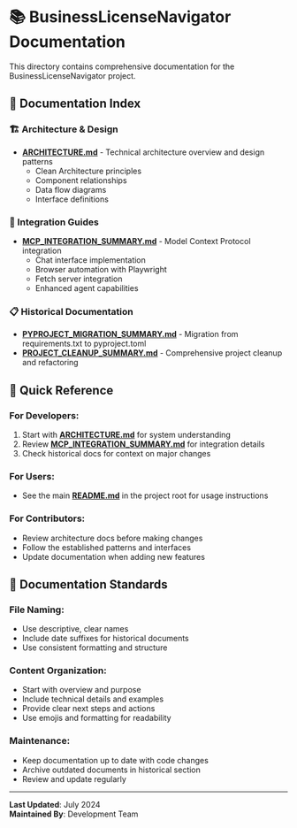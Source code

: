 # 📚 BusinessLicenseNavigator Documentation

This directory contains comprehensive documentation for the BusinessLicenseNavigator project.

## 📖 Documentation Index

### **🏗️ Architecture & Design**
- **[ARCHITECTURE.md](./ARCHITECTURE.md)** - Technical architecture overview and design patterns
  - Clean Architecture principles
  - Component relationships
  - Data flow diagrams
  - Interface definitions

### **🔧 Integration Guides**
- **[MCP_INTEGRATION_SUMMARY.md](./MCP_INTEGRATION_SUMMARY.md)** - Model Context Protocol integration
  - Chat interface implementation
  - Browser automation with Playwright
  - Fetch server integration
  - Enhanced agent capabilities

### **📋 Historical Documentation**
- **[PYPROJECT_MIGRATION_SUMMARY.md](./PYPROJECT_MIGRATION_SUMMARY.md)** - Migration from requirements.txt to pyproject.toml
- **[PROJECT_CLEANUP_SUMMARY.md](./PROJECT_CLEANUP_SUMMARY.md)** - Comprehensive project cleanup and refactoring

## 🎯 Quick Reference

### **For Developers:**
1. Start with **[ARCHITECTURE.md](./ARCHITECTURE.md)** for system understanding
2. Review **[MCP_INTEGRATION_SUMMARY.md](./MCP_INTEGRATION_SUMMARY.md)** for integration details
3. Check historical docs for context on major changes

### **For Users:**
- See the main **[README.md](../README.md)** in the project root for usage instructions

### **For Contributors:**
- Review architecture docs before making changes
- Follow the established patterns and interfaces
- Update documentation when adding new features

## 📝 Documentation Standards

### **File Naming:**
- Use descriptive, clear names
- Include date suffixes for historical documents
- Use consistent formatting and structure

### **Content Organization:**
- Start with overview and purpose
- Include technical details and examples
- Provide clear next steps and actions
- Use emojis and formatting for readability

### **Maintenance:**
- Keep documentation up to date with code changes
- Archive outdated documents in historical section
- Review and update regularly

---

**Last Updated**: July 2024  
**Maintained By**: Development Team 